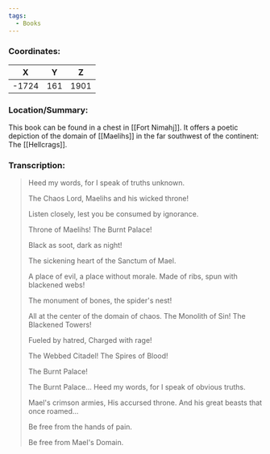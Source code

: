 ```yaml
---
tags:
  - Books
---
```


### Coordinates:
| **X** | **Y**| **Z** |
|:-----:|:----:|:-----:|
|-1724  |161   |1901  |

### Location/Summary:
This book can be found in a chest in [[Fort Nimahj]]. It offers a poetic depiction of the domain of [[Maelihs]] in the far southwest of the continent: The [[Hellcrags]].

### Transcription:
> Heed my words,
> for I speak of truths unknown.
>
> The Chaos Lord,
> Maelihs and his wicked throne!
>
> Listen closely,
> lest you be consumed by ignorance.
> 
> Throne of Maelihs!
> The Burnt Palace!
>
> Black as soot,
> dark as night!
>
> The sickening heart
> of the Sanctum of Mael.
>
> A place of evil, a place without morale.
> Made of ribs,
> spun with blackened webs!
>
> The monument of bones, the spider's nest!
>
> All at the center of the domain of chaos.
> The Monolith of Sin!
> The Blackened Towers!
>
> Fueled by hatred,
> Charged with rage!
>
> The Webbed Citadel!
> The Spires of Blood!
>
> The Burnt Palace!
>
> The Burnt Palace...
> Heed my words,
> for I speak of obvious truths.
>
> Mael's crimson armies,
> His accursed throne.
> And his great beasts that once roamed...
>
> Be free from the hands of pain.
>
> Be free from Mael's Domain.

